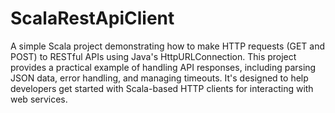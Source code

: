 # ScalaRestApiClient
A simple Scala project demonstrating how to make HTTP requests (GET and POST) to RESTful APIs using Java's HttpURLConnection. This project provides a practical example of handling API responses, including parsing JSON data, error handling, and managing timeouts. It's designed to help developers get started with Scala-based HTTP clients for interacting with web services.
